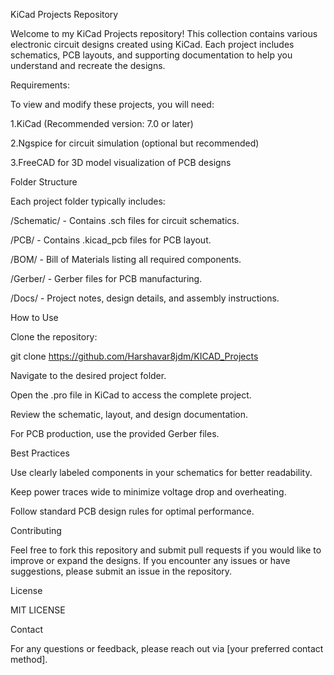KiCad Projects Repository

Welcome to my KiCad Projects repository! This collection contains various electronic circuit designs created using KiCad. Each project includes schematics, PCB layouts, and supporting documentation to help you understand and recreate the designs.

Requirements:

  To view and modify these projects, you will need:

  1.KiCad (Recommended version: 7.0 or later)

  2.Ngspice for circuit simulation (optional but recommended)

  3.FreeCAD for 3D model visualization of PCB designs

Folder Structure

Each project folder typically includes:

/Schematic/ - Contains .sch files for circuit schematics.

/PCB/ - Contains .kicad_pcb files for PCB layout.

/BOM/ - Bill of Materials listing all required components.

/Gerber/ - Gerber files for PCB manufacturing.

/Docs/ - Project notes, design details, and assembly instructions.

How to Use

Clone the repository:

git clone https://github.com/Harshavar8jdm/KICAD_Projects

Navigate to the desired project folder.

Open the .pro file in KiCad to access the complete project.

Review the schematic, layout, and design documentation.

For PCB production, use the provided Gerber files.

Best Practices

Use clearly labeled components in your schematics for better readability.

Keep power traces wide to minimize voltage drop and overheating.

Follow standard PCB design rules for optimal performance.

Contributing

Feel free to fork this repository and submit pull requests if you would like to improve or expand the designs. If you encounter any issues or have suggestions, please submit an issue in the repository.

License

MIT LICENSE

Contact

For any questions or feedback, please reach out via [your preferred contact method].

